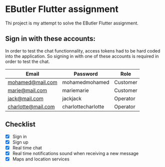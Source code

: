 # EButler Flutter assignment

Thi project is my attempt to solve the EButler Flutter assignment.

## Sign in with these accounts:

In order to test the chat functionnality, access tokens had to be hard coded into the application. So signing in with one of these accounts is required in order to test the chat.

| Email              | Password           | Role     |
| ------------------ | ------------------ | -------- |
| mohamed@mail.com   | mohamedmohamed     | Customer |
| marie@mail.com     | mariemarie         | Customer |
| jack@mail.com      | jackjack           | Operator |
| charlotte@mail.com | charlottecharlotte | Operator |

## Checklist

- [x] Sign in
- [x] Sign up
- [x] Real time chat
- [x] Real time notifications sound when receiving a new message
- [x] Maps and location services
